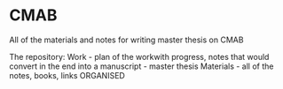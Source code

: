 # CMAB
All of the materials and notes for writing master thesis on CMAB

The repository:
Work - plan of the workwith progress, notes that would convert in the end into a manuscript - master thesis 
Materials - all of the notes, books, links ORGANISED
